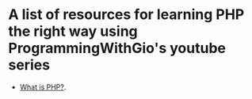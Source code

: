 # A list of resources for learning PHP the right way using ProgrammingWithGio's youtube series

- [What is PHP?]([https://pages.github.com/](https://www.youtube.com/watch?v=sVbEyFZKgqk)https://www.youtube.com/watch?v=sVbEyFZKgqk).
